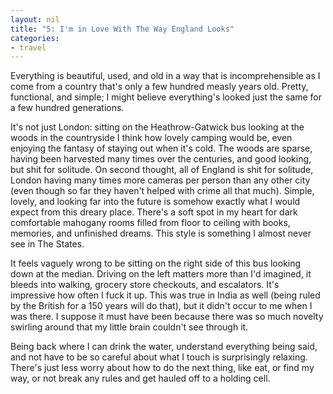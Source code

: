```yaml
---
layout: nil
title: "5: I'm in Love With The Way England Looks"
categories:
- travel
---
```


Everything is beautiful, used, and old in a way that is incomprehensible as I come from a country that's only a few hundred measly years old.  Pretty, functional, and simple; I might believe everything's looked just the same for a few hundred generations.

It's not just London:  sitting on the Heathrow-Gatwick bus looking at the woods in the countryside I think how lovely camping would be, even enjoying the fantasy of staying out when it's cold.  The woods are sparse, having been harvested many times over the centuries, and good looking, but shit for solitude.  On second thought, all of England is shit for solitude, London having many times more cameras per person than any other city (even though so far they haven't helped with crime all that much).  Simple, lovely, and looking far into the future is somehow exactly what I would expect from this dreary place.  There's a soft spot in my heart for dark comfortable mahogany rooms filled from floor to ceiling with books, memories, and unfinished dreams.  This style is something I almost never see in The States.

It feels vaguely wrong to be sitting on the right side of this bus looking down at the median.  Driving on the left matters more than I'd imagined, it bleeds into walking, grocery store checkouts, and escalators.  It's impressive how often I fuck it up.  This was true in India as well (being ruled by the British for a 150 years will do that), but it didn't occur to me when I was there.  I suppose it must have been because there was so much novelty swirling around that my little brain couldn't see through it.

Being back where I can drink the water, understand everything being said, and not have to be so careful about what I touch is surprisingly relaxing.  There's just less worry about how to do the next thing, like eat, or find my way, or not break any rules and get hauled off to a holding cell.

